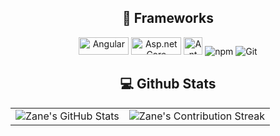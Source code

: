 <h2 align="center" class="section-heading">🔧 Frameworks</h2>
<div align="center">
  <img width="80px" height="28px" src="https://res.infoq.com/news/2024/01/angular-17-new-branding/en/headerimage/header-1704652449727.jpg" alt="Angular"/>
  <img width="80px" height="28px" src="https://th.bing.com/th/id/R.d91224bab3891cb8e372b3d9e0b9b318?rik=AfAvwyhgcJMIkg&pid=ImgRaw&r=0" alt="Asp.net Core"/>
  <img width="30px" height="28px" src="https://th.bing.com/th/id/OIP.ExZVs3L0ArLkpNcXKNi30QAAAA?pid=ImgDet&w=206&h=206&c=7&dpr=1.5" alt="Ant Design"/>
  <img src="https://img.shields.io/badge/npm-CB3837?style=for-the-badge&logo=npm&logoColor=white" alt="npm"/>
  <img src="https://img.shields.io/badge/Git-F05032?style=for-the-badge&logo=git&logoColor=white" alt="Git"/>
</div>

<div align="center">
<h2 align="center" class="section-heading"> 💻 Github Stats</h2>
 <table align="center" width="100%" height="100%" >
    <tr>
       <td><img style="border: none;" src="https://github-profile-summary-cards.vercel.app/api/cards/profile-details?username=KakadaChhim&theme=github_dark" alt="Zane's GitHub Stats"/></td>   
       <td><img style="border: none;" src="https://github-readme-streak-stats.herokuapp.com/?user=KakadaChhim&theme=merko" alt="Zane's Contribution Streak"/></td>
    </tr>
 </table>

 <table align="center" width="100%" height="100%" >
    <tr>
        <td><img style="border: none;" src="https://github-profile-summary-cards.vercel.app/api/cards/stats?username=KakadaChhim&theme=github_dark" alt="Zane's GitHub Stats"/></td>
        <td><img style="border: none;" src="https://github-profile-summary-cards.vercel.app/api/cards/productive-time?username=KakadaChhim&theme=github_dark&utcOffset=10" alt="Zane's GitHub Stats"/>
        <td><img style="border: none;" src="https://github-profile-summary-cards.vercel.app/api/cards/repos-per-language?username=KakadaChhim&theme=github_dark" alt="Zane's GitHub Stats"/></td>
        <td><img style="border: none;" src="https://github-profile-summary-cards.vercel.app/api/cards/most-commit-language?username=KakadaChhim&theme=github_dark" alt="Zane's GitHub Stats"/></td>
    </tr>
 </table>
